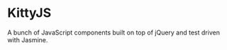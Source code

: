 KittyJS
======

A bunch of JavaScript components built on top of jQuery and test driven with Jasmine.